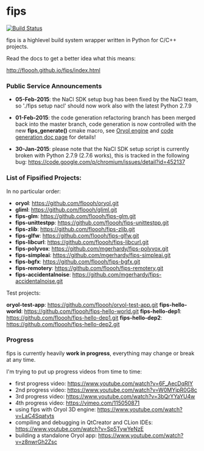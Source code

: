 fips
====

[![Build Status](https://travis-ci.org/floooh/fips.svg?branch=master)](https://travis-ci.org/floooh/fips)

fips is a highlevel build system wrapper written in Python for C/C++ projects.

Read the docs to get a better idea what this means:

http://floooh.github.io/fips/index.html

### Public Service Announcements

- **05-Feb-2015**: the NaCl SDK setup bug has been fixed by the NaCl team, so './fips setup nacl' should now work also with the latest Python 2.7.9

- **01-Feb-2015**: the code generation refactoring branch has been merged back into 
the master branch, code generation is now controlled with the new **fips_generate()**
cmake macro, see [Oryol engine](https://github.com/floooh/oryol) and 
[code generation doc page](http://floooh.github.io/fips/codegen.html) for details!

- **30-Jan-2015**: please note that the NaCl SDK setup script is currently broken with Python 2.7.9 (2.7.6 works), this is tracked in the following bug: https://code.google.com/p/chromium/issues/detail?id=452137  

### List of Fipsified Projects:

In no particular order:

- **oryol**:                https://github.com/floooh/oryol.git
- **gliml**:                https://github.com/floooh/gliml.git
- **fips-glm**:             https://github.com/floooh/fips-glm.git
- **fips-unittestpp**:      https://github.com/floooh/fips-unittestpp.git
- **fips-zlib**:            https://github.com/floooh/fips-zlib.git
- **fips-glfw**:            https://github.com/floooh/fips-glfw.git
- **fips-libcurl**:         https://github.com/floooh/fips-libcurl.git
- **fips-polyvox**:         https://github.com/mgerhardy/fips-polyvox.git
- **fips-simpleai**:        https://github.com/mgerhardy/fips-simpleai.git
- **fips-bgfx**:            https://github.com/floooh/fips-bgfx.git
- **fips-remotery**:        https://github.com/floooh/fips-remotery.git
- **fips-accidentalnoise**: https://github.com/mgerhardy/fips-accidentalnoise.git

Test projects:

**oryol-test-app**:     https://github.com/floooh/oryol-test-app.git
**fips-hello-world**:   https://github.com/floooh/fips-hello-world.git
**fips-hello-dep1**:    https://github.com/floooh/fips-hello-dep1.git
**fips-hello-dep2**:    https://github.com/floooh/fips-hello-dep2.git

### Progress

fips is currently heavily **work in progress**, everything may change or
break at any time.

I'm trying to put up progress videos from time to time:

- first progress video: https://www.youtube.com/watch?v=6F_AecDqRIY
- 2nd progress video: https://www.youtube.com/watch?v=W0MYjpR0G8c
- 3rd progress video: https://www.youtube.com/watch?v=3bQrYYaYU4w
- 4th progress video: https://vimeo.com/115050871
- using fips with Oryol 3D engine: https://www.youtube.com/watch?v=LaC4Sqatyts
- compiling and debugging in QtCreator and CLion IDEs: https://www.youtube.com/watch?v=Sp5TywYeNzE
- building a standalone Oryol app: https://www.youtube.com/watch?v=z8nwrGh2Zsc

